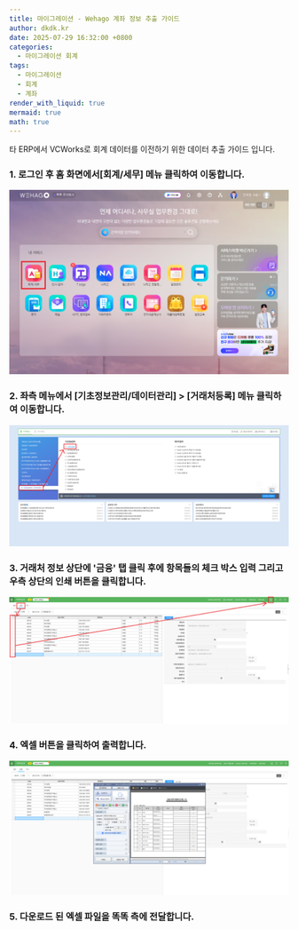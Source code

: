 ```yaml
---
title: 마이그레이션 - Wehago 계좌 정보 추출 가이드
author: dkdk.kr
date: 2025-07-29 16:32:00 +0800
categories:
  - 마이그레이션 회계
tags:
  - 마이그레이션
  - 회계
  - 계좌
render_with_liquid: true
mermaid: true
math: true
---
```

타 ERP에서 VCWorks로 회계 데이터를 이전하기 위한 데이터 추출 가이드 입니다.

### 1. 로그인 후 홈 화면에서[회계/세무] 메뉴 클릭하여 이동합니다.
![step1](/assets/img/Wehago_home_전표.png)

### 2. 좌측 메뉴에서 [기초정보관리/데이터관리] > [거래처등록] 메뉴 클릭하여 이동합니다.
![step2](/assets/img/Wehago_기초정보관리.png)

### 3. 거래처 정보 상단에 '금융' 탭 클릭 후에 항목들의 체크 박스 입력 그리고 우측 상단의 인쇄 버튼을 클릭합니다.
![step3](/assets/img/Wehago_거래처등록.png)

### 4. 엑셀 버튼을 클릭하여 출력합니다.
![step3](/assets/img/Wehago_거래처출력.png)

### 5. 다운로드 된 엑셀 파일을 똑똑 측에 전달합니다.



